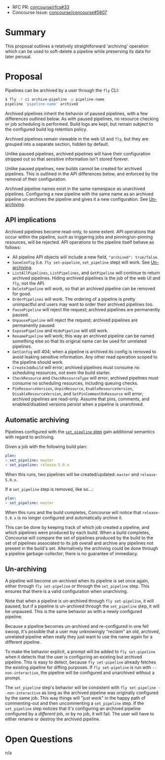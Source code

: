 * RFC PR: [concourse/rfcs#33](https://github.com/concourse/rfcs/pull/33)
* Concourse Issue: [concourse/concourse#5807](https://github.com/concourse/concourse/issues/5807)

# Summary

This proposal outlines a relatively straightforward 'archiving' operation which can be used to soft-delete a pipeline while preserving its data for later perusal.

# Proposal

Pipelines can be archived by a user through the `fly` CLI:

```sh
$ fly -t ci archive-pipeline -p pipeline-name
pipeline 'pipeline-name' archived
```

Archived pipelines inherit the behavior of paused pipelines, with a few differences outlined below. As with paused pipelines, no resource checking or job scheduling is performed. Build logs are kept, but remain subject to the configured build log retention policy.

Archived pipelines remain viewable in the web UI and `fly`, but they are grouped into a separate section, hidden by default.

Unlike paused pipelines, archived pipelines will have their configuration stripped out so that sensitive information isn't stored forever.

Unlike paused pipelines, new builds cannot be created for archived pipelines. This is outlined in the API differences below, and enforced by the removal of their configuration.

Archived pipeline names exist in the same namespace as unarchived pipelines. Configuring a new pipeline with the same name as an archived pipeline un-archives the pipeline and gives it a new configuration. See [Un-archiving](#un-archiving).

## API implications

Archived pipelines become read-only, to some extent. API operations that occur within the pipeline, such as triggering jobs and pinning/un-pinning resources, will be rejected. API operations to the pipeline itself behave as follows:

* All pipeline API objects will include a new field, `"archived": true/false`.
* `SaveConfig` (i.e. `fly set-pipeline`, `set_pipeline` step) will work. See [Un-archiving](#un-archiving).
* `ListAllPipelines`, `ListPipelines`, and `GetPipeline` will continue to return archived pipelines. Hiding archived pipelines is the job of the web UI and `fly`, not the API.
* `DeletePipeline` will work, so that an archived pipeline can be removed for good.
* `OrderPipelines` will work. The ordering of a pipeline is pretty unimpactful and users may want to order their archived pipelines too.
* `PausePipeline` will reject the request; archived pipelines are permanently paused.
* `UnpausePipeline` will reject the request; archived pipelines are permanently paused.
* `ExposePipeline` and `HidePipeline` will still work.
* `RenamePipeline` will work; this way an archived pipeline can be named something else so that its original name can be used for unrelated pipelines.
* `GetConfig` will 404; when a pipeline is archived its config is removed to avoid leaking sensitive information. Any other read operation scoped to the pipeline should work.
* `CreateJobBuild` will error; archived pipelines must consume no scheduling resources, not even the build starter.
* `CheckResource` and `CheckResourceType` will error; archived pipelines must consume no scheduling resources, including queuing checks.
* `PinResourceVersion`, `UnpinResource`, `EnableResourceVersion`, `DisableResourceVersion`, and `SetPinCommentOnResource` will error; archived pipelines are read-only. Assume that pins, comments, and enabled/disabled versions persist when a pipeline is unarchived.

## Automatic archiving

Pipelines configured with the [`set_pipeline` step](https://github.com/concourse/rfcs/pull/31) gain additional semantics with regard to archiving.

Given a job with the following build plan:

```yaml
plan:
- set_pipeline: master
- set_pipeline: release-5.0.x
```

When this runs, two pipelines will be created/updated: `master` and `release-5.0.x`.

If a `set_pipeline` step is removed, like so...:

```yaml
plan:
- set_pipeline: master
```

When this runs and the build completes, Concourse will notice that `release-5.0.x` is no longer configured and automatically archive it.

This can be done by keeping track of which job created a pipeline, and which pipelines were produced by each build. When a build completes, Concourse will compare the set of pipelines produced by the build to the set of pipelines associated to its job overall and archive any pipelines not present in the build's set. Alternatively the archiving could be done through a pipeline garbage-collector; there is no guarantee of immediacy.

## Un-archiving

A pipeline will become un-archived when its pipeline is set once again, either through `fly set-pipeline` or through the `set_pipeline` step. This ensures that there is a valid configuration when unarchiving.

Note that when a pipeline is un-archived through `fly set-pipeline`, it will paused, but if a pipeline is un-archived through the `set_pipeline` step, it will be unpaused. This is the same behavior as with a newly configured pipeline.

Because a pipeline becomes un-archived and re-configured in one fell swoop, it's possible that a user may unknowingly "reclaim" an old, archived, unrelated pipeline when really they just want to use the name again for a different pipeline.

To make the behavior explicit, a prompt will be added to `fly set-pipeline` when it detects that the user is configuring an existing but archived pipeline. This is easy to detect, because `fly set-pipeline` already fetches the existing pipeline for diffing purposes. If `fly set-pipeline` is run with `--non-interactive`, the pipeline will be configured and unarchived without a prompt.

The `set_pipeline` step's behavior will be consistent with `fly set-pipeline --non-interactive` as long as the archived pipeline was originally configured by the same job. This way things will "just work" in the happy path of commenting-out and then uncommenting a `set_pipeline` step. If the `set_pipeline` step notices that it's configuring an archived pipeline configured by a *different* job, or by no job, it will fail. The user will have to either rename or destroy the archived pipeline.


# Open Questions

n/a
